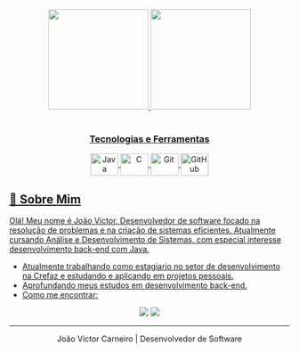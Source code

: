 <div align="center">
  <a href="https://github.com/DevJoaoCarneiro">
  <img height="180em" src="https://github-readme-stats.vercel.app/api?username=DevJoaoCarneiro&show_icons=true&theme=merko&include_all_commits=true&count_private=true"/>
  <img height="180em" src="https://github-readme-stats.vercel.app/api/top-langs/?username=DevJoaoCarneiro&layout=compact&langs_count=7&theme=merko"/>
</div>

<div align="center" style="display: inline_block;"><br>
  <h3>Tecnologias e Ferramentas</h3>
  <img align="center" alt="Java" height="40" width="50" src="https://cdn.jsdelivr.net/gh/devicons/devicon/icons/java/java-original-wordmark.svg">
  <img align="center" alt="C" height="40" width="50" src="https://cdn.jsdelivr.net/gh/devicons/devicon/icons/c/c-original.svg">
  <img align="center" alt="Git" height="40" width="50" src="https://cdn.jsdelivr.net/gh/devicons/devicon/icons/git/git-original.svg">
  <img align="center" alt="GitHub" height="40" width="50" src="https://cdn.jsdelivr.net/gh/devicons/devicon/icons/github/github-original.svg">
</div>

## 🚀 Sobre Mim
<p>
  Olá! Meu nome é João Victor. Desenvolvedor de software focado na resolução de problemas e na criação de sistemas eficientes. Atualmente cursando Análise e Desenvolvimento de Sistemas, com especial interesse desenvolvimento back-end com Java.
</p>

- Atualmente trabalhando como estagiario no setor de desenvolvimento na Crefaz e estudando e aplicando em projetos pessoais.
- Aprofundando meus estudos em desenvolvimento back-end.
- Como me encontrar:

<div align="center"> 
  <a href="mailto:vcarneirooo2@gmail.com"><img src="https://img.shields.io/badge/Gmail-D14836?style=for-the-badge&logo=gmail&logoColor=white" target="_blank"></a>
  <a href="https://www.linkedin.com/in/joaovictor-carneirooo/" target="_blank"><img src="https://img.shields.io/badge/LinkedIn-0077B5?style=for-the-badge&logo=linkedin&logoColor=white" target="_blank"></a> 
</div>

---
<div align="center">
  <p>João Victor Carneiro | Desenvolvedor de Software</p>
</div>
